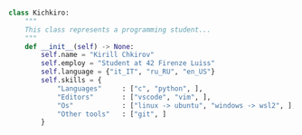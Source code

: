 
```python

class Kichkiro:
	"""
	This class represents a programming student...
	"""
	def __init__(self) -> None:
		self.name = "Kirill Chkirov"
		self.employ = "Student at 42 Firenze Luiss"
		self.language = {"it_IT", "ru_RU", "en_US"}
		self.skills = {
			"Languages" 	: ["c", "python", ],
			"Editors" 		: ["vscode", "vim", ],
			"Os" 			: ["linux -> ubuntu", "windows -> wsl2", ],
			"Other tools" 	: ["git", ]
		}	
```

<!--
**kichkiro/kichkiro** is a ✨ _special_ ✨ repository because its `README.md` (this file) appears on your GitHub profile.

Here are some ideas to get you started:

- 🔭 I’m currently working on ...
- 🌱 I’m currently learning ...
- 👯 I’m looking to collaborate on ...
- 🤔 I’m looking for help with ...
- 💬 Ask me about ...
- 📫 How to reach me: ...
- 😄 Pronouns: ...
- ⚡ Fun fact: ...
-->
